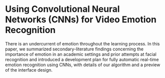 # Using Convolutional Neural Networks (CNNs) for Video Emotion Recognition

There is an undercurrent of emotion throughout the learning process. In this paper, we summarized secondary-literature findings concerning the importance of emotion in an academic settings and prior attempts at facial recognition and introduced a development plan for fully automatic real-time emotion recognition using CNNs, with details of our algorithm and a preview of the interface design.
